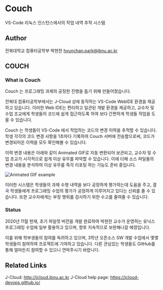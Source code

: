 # Couch
VS-Code 리눅스 인스턴스에서의 작업 내역 추적 시스템

## Author
전북대학교 컴퓨터공학부 박현찬
hyunchan.park@jbnu.ac.kr


## COUCH
### What is Couch
Couch 는 프로그래밍 과제의 공정한 진행을 돕기 위해 만들어졌습니다.

전북대 컴퓨터공학부에서는 J-Cloud 상에 동작하는 VS-Code WebIDE 환경을 제공하고 있습니다.
이러한 Web IDE는 편리하고 일관된 개발 환경을 제공하고, 
교수자 및 수업 조교에게 학생들의 코드에 쉽게 접근하도록 하여 보다 간편하게 학생들 작업을 도울 수 있습니다.

Couch 는 학생들이 VS-Code 에서 작업하는 코드의 변경 이력을 추적할 수 있습니다.
학생 각각의 코드 변경 사항을 1초마다 기록하여 Couch 서버에 전송함으로써,
코드가 변경되어온 이력을 모두 확인해볼 수 있습니다.

이력 변경 내용은 아래와 같이 Animated GIF로 자동 변환되어 보관되고,
교수자 및 수업 조교가 시각적으로 쉽게 이상 유무를 파악할 수 있습니다.
이에 더해 소스 파일들의 변경 내용을 분석하여 이상 유무를 즉각 리포팅 하는 기능도 준비 중입니다.

![Animated GIF example](https://github.com/hyunchan-park/Couch/raw/master/test/code.gif)

이러한 시스템은 학생들의 과제 수행 내역을 보다 공정하게 평가하는데 도움을 주고,
결국 학생들에게 프로그래밍 수업의 평가가 공정하게 이루어지고 있다는 신뢰를 줄 수 있습니다.
또한 교수자에게는 부정 행위를 검사하기 위한 수고를 줄여줄 수 있습니다.

### Status

2020년 11월 현재, 초기 파일럿 버전을 개발 완료하여
박현찬 교수가 운영하는 유닉스 프로그래밍 수업에 일부 활용하고 있으며,
향후 지속적으로 보완해나갈 예정입니다.

이를 위해 학부생들의 참여를 독려하고 있으며,
3학년 오픈소스 SW 개발 수업에서 몇몇 학생들이 참여하여 프로젝트에 기여하고 있습니다.
다른 관심있는 학생들도 GitHub를 통해 얼마든지 참여할 수 있으니 연락주시기 바랍니다.

## Related Links
J-Cloud: http://jcloud.jbnu.ac.kr
J-Cloud help page: https://jcloud-devops.github.io/
